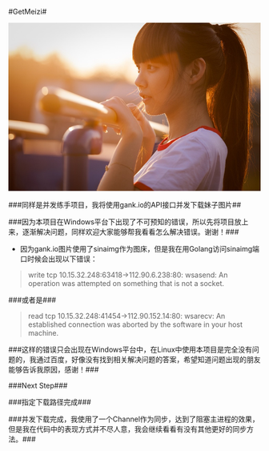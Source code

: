 #GetMeizi#

![image](https://github.com/HackeZ/getMeizi/blob/master/img/head.jpg)

###同样是并发练手项目，我将使用gank.io的API接口并发下载妹子图片##

###因为本项目在Windows平台下出现了不可预知的错误，所以先将项目放上来，逐渐解决问题，同样欢迎大家能够帮我看看怎么解决错误。谢谢！###

- 因为gank.io图片使用了sinaimg作为图床，但是我在用Golang访问sinaimg端口时候会出现以下错误：

> write tcp 10.15.32.248:63418->112.90.6.238:80: wsasend: An operation was attempted on something that is not a socket.

###或者是###

> read tcp 10.15.32.248:41454->112.90.152.14:80: wsarecv: An established connection was aborted by the software in your host machine.

###这样的错误只会出现在Windows平台中，在Linux中使用本项目是完全没有问题的，我通过百度，好像没有找到相关解决问题的答案，希望知道问题出现的朋友能够告诉我原因，感谢！###

###Next Step###

###指定下载路径完成###

###并发下载完成，我使用了一个Channel作为同步，达到了阻塞主进程的效果，但是我在代码中的表现方式并不尽人意，我会继续看看有没有其他更好的同步方法。###
